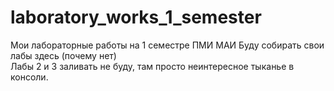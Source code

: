 # laboratory_works_1_semester
Мои лабораторные работы на 1 семестре ПМИ МАИ
Буду собирать свои лабы здесь (почему нет)  
Лабы 2 и 3 заливать не буду, там просто неинтересное тыканье в консоли.  
